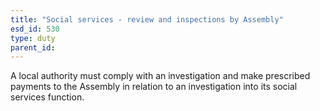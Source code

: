 ```yaml
---
title: "Social services - review and inspections by Assembly"
esd_id: 530
type: duty
parent_id:  
---
```


A local authority must comply with an investigation and make prescribed payments to the Assembly in relation to an investigation into its social services function.

